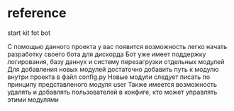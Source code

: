 # reference
start kit fot bot

C помощью данного проекта у вас появится возможность легко начать разработку своего бота для дискорда
Бот уже имеет поддержку логирования, базу даннух и систему перезагрузки отдельных модулей
Для добавления новых модулей достаточно добавить путь к модулю внутри проекта в файл config.py
Новые модули следует писать по принципу представленого модуля user
Также имеется возможность удалять и добавлять пользователей в конфиге, кто может управлять этими модулями
